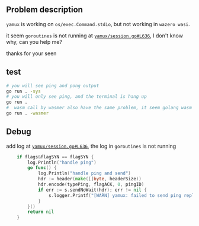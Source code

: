 ## Problem description

`yamux` is working on `os/exec.Command.stdio`, but not working in `wazero wasi`.

it seem `goroutines` is not running at [`yamux/session.go#L636`](./yamux/session.go#L636),
I don't know why, can you help me?

thanks for your seen

## test

```sh
# you will see ping and pong output
go run . -sys
# you will only see ping, and the terminal is hang up
go run .
#  wasm call by wasmer also have the same problem, it seem golang wasm problem
go run . -wasmer
```

## Debug

add log at [`yamux/session.go#L636`](./yamux/session.go#L636), the log in `goroutines` is not running

```go
	if flags&flagSYN == flagSYN {
		log.Println("handle ping")
		go func() {
			log.Println("handle ping and send")
			hdr := header(make([]byte, headerSize))
			hdr.encode(typePing, flagACK, 0, pingID)
			if err := s.sendNoWait(hdr); err != nil {
				s.logger.Printf("[WARN] yamux: failed to send ping reply: %v", err)
			}
		}()
		return nil
	}
```
